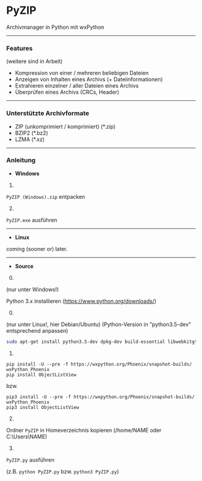 # PyZIP
Archivmanager in Python mit wxPython
***
### Features
(weitere sind in Arbeit)

- Kompression von einer / mehreren beliebigen Dateien
- Anzeigen von Inhalten eines Archivs (+ Dateiinformationen)
- Extrahieren einzelner / aller Dateien eines Archivs
- Überprüfen eines Archivs (CRCs, Header)

***
### Unterstützte Archivformate

- ZIP (unkomprimiert / komprimiert) (*.zip)
- BZIP2 (*.bz2)
- LZMA (*.xz)

***
### Anleitung

- **Windows**

1.

``PyZIP (Windows).zip`` entpacken

2.

``PyZIP.exe`` ausführen

***
- **Linux**

coming (sooner or) later.

***
- **Source**

0.

(nur unter Windows!)

Python 3.x installieren (https://www.python.org/downloads/)

0.

(nur unter Linux!, hier Debian/Ubuntu)
(Python-Version in "python3.5-dev" entsprechend anpassen)
```bash
sudo apt-get install python3.5-dev dpkg-dev build-essential libwebkitgtk-dev libjpeg-dev libtiff-dev libgtk2.0-dev libsdl1.2-dev libgstreamer-plugins-base0.10-dev libnotify-dev freeglut3 freeglut3-dev python3-pip python3-setuptools
```


1.
```
pip install -U --pre -f https://wxpython.org/Phoenix/snapshot-builds/ wxPython_Phoenix
pip install ObjectListView
```
bzw.
```
pip3 install -U --pre -f https://wxpython.org/Phoenix/snapshot-builds/ wxPython_Phoenix
pip3 install ObjectListView
```

2.

Ordner ``PyZIP`` in Homeverzeichnis kopieren (/home/NAME oder C:\Users\NAME)

3.

``PyZIP.py`` ausführen

(z.B. ``python PyZIP.py`` bzw. ``python3 PyZIP.py``)
